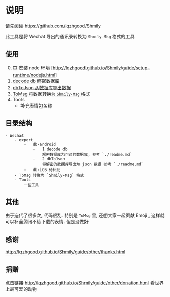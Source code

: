 # 说明

请先阅读 https://github.com/lqzhgood/Shmily

此工具是将 Wechat 导出的通讯录转换为 `Shmily-Msg` 格式的工具

## 使用


0. 🎞️ 安装 node 环境 [http://lqzhgood.github.io/Shmily/guide/setup-runtime/nodejs.html]
1. [decode db 解密数据库](https://github.com/lqzhgood/Shmily-Get-Wechat/tree/main/export/db-android/1%20decode%20db)
2. [dbToJson 从数据库导出数据](https://github.com/lqzhgood/Shmily-Get-Wechat/tree/main/export/db-android/2%20dbToJson)
3. [ToMsg 将数据转换为 `Shmily-Msg` 格式](https://github.com/lqzhgood/Shmily-Get-Wechat/tree/main/ToMsg)
4. Tools
    - 补充表情包名称

## 目录结构

```
- Wechat
    - export
        -   db-android
            -   1 decode db
                解密数据库为可读的数据库, 参考 `./readme.md`
            -   2 dbToJson
                将解密的数据库导出为 json 数据 参考 `./readme.md`
        -   db-iOS 待补充
    - ToMsg 转换为 `Shmily-Msg` 格式
    - Tools
        一些工具
```

## 其他

由于迭代了很多次, 代码很乱.
特别是 `ToMsg` 里, 还想大家一起贡献 Emoji , 这样就可以补全腾讯不给下载的表情. 但是没做好

## 感谢

http://lqzhgood.github.io/Shmily/guide/other/thanks.html

## 捐赠

点击链接 http://lqzhgood.github.io/Shmily/guide/other/donation.html 看世界上最可爱的动物
